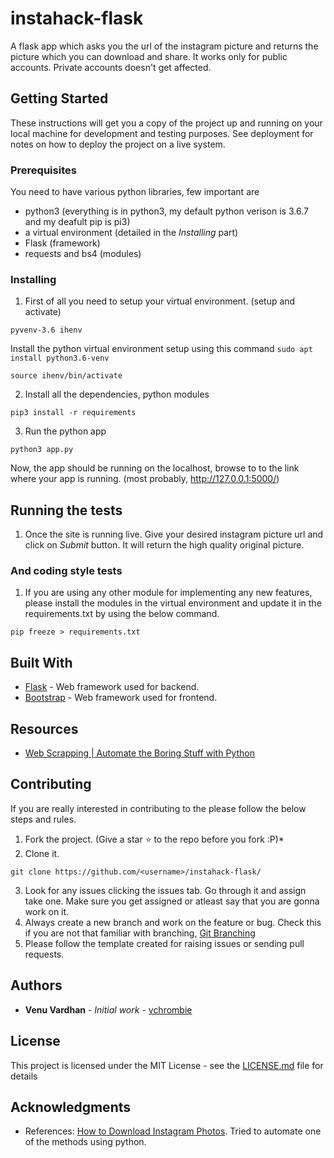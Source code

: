 # instahack-flask
A flask app which asks you the url of the instagram picture and returns the picture which you can download and share. It works only for public accounts. Private accounts doesn't get affected.

## Getting Started
These instructions will get you a copy of the project up and running on your local machine for development and testing purposes. See deployment for notes on how to deploy the project on a live system.

### Prerequisites
You need to have various python libraries, few important are
* python3 (everything is in python3, my default python verison is 3.6.7 and my deafult pip is pi3)
* a virtual environment (detailed in the *Installing* part)
* Flask (framework)
* requests and bs4 (modules)

### Installing
1. First of all you need to setup your virtual environment. (setup and activate)
```
pyvenv-3.6 ihenv
```
Install the python virtual environment setup using this command `sudo apt install python3.6-venv`
```
source ihenv/bin/activate
```
2. Install all the dependencies, python modules 
```
pip3 install -r requirements
```
3. Run the python app
```
python3 app.py
```
Now, the app should be running on the localhost, browse to to the link where your app is running. (most probably, http://127.0.0.1:5000/)

## Running the tests
1. Once the site is running live. Give your desired instagram picture url and click on *Submit* button. It will return the high quality original picture.

### And coding style tests
1. If you are using any other module for implementing any new features, please install the modules in the virtual environment and update it in the requirements.txt by using the below command.
```
pip freeze > requirements.txt
```

## Built With
* [Flask](http://flask.pocoo.org/docs/1.0/) - Web framework used for backend.
* [Bootstrap](http://getbootstrap.com/docs/4.1/getting-started/introduction/) - Web framework used for frontend.

## Resources
* [Web Scrapping | Automate the Boring Stuff with Python](https://automatetheboringstuff.com/chapter11/)

## Contributing
If you are really interested in contributing to the please follow the below steps and rules.
1. Fork the project. (Give a star :star: to the repo before you fork :P)*
2. Clone it.
```
git clone https://github.com/<username>/instahack-flask/
```
3. Look for any issues clicking the issues tab. Go through it and assign take one. Make sure you get assigned or atleast say that you are gonna work on it.
4. Always create a new branch and work on the feature or bug. Check this if you are not that familiar with branching, [Git Branching](https://git-scm.com/book/en/v2/Git-Branching-Basic-Branching-and-Merging)
5. Please follow the template created for raising issues or sending pull requests.

## Authors
* **Venu Vardhan** - *Initial work* - [vchrombie](https://github.com/vchrombie)

## License
This project is licensed under the MIT License - see the [LICENSE.md](LICENSE.md) file for details

## Acknowledgments
* References: [How to Download Instagram Photos](https://www.digitaltrends.com/social-media/how-to-download-instagram-photos/). Tried to automate one of the methods using python.
